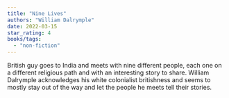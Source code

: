 ```yaml
---
title: "Nine Lives"
authors: "William Dalrymple"
date: 2022-03-15
star_rating: 4
books/tags:
  - "non-fiction"
---
```


British guy goes to India and meets with nine different people, each one on a
different religious path and with an interesting story to share. William
Dalrymple acknowledges his white colonialist britishness and seems to mostly
stay out of the way and let the people he meets tell their stories.

<!--more-->
